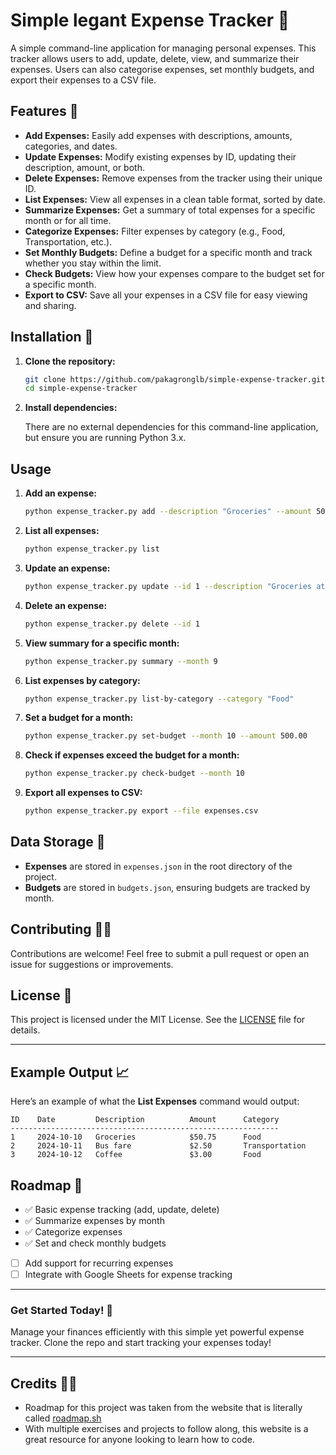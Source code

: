 # Simple legant Expense Tracker 💸

A simple command-line application for managing personal expenses. This tracker allows users to add, update, delete, view, and summarize their expenses. Users can also categorise expenses, set monthly budgets, and export their expenses to a CSV file.

## Features 📃

- **Add Expenses:** Easily add expenses with descriptions, amounts, categories, and dates.
- **Update Expenses:** Modify existing expenses by ID, updating their description, amount, or both.
- **Delete Expenses:** Remove expenses from the tracker using their unique ID.
- **List Expenses:** View all expenses in a clean table format, sorted by date.
- **Summarize Expenses:** Get a summary of total expenses for a specific month or for all time.
- **Categorize Expenses:** Filter expenses by category (e.g., Food, Transportation, etc.).
- **Set Monthly Budgets:** Define a budget for a specific month and track whether you stay within the limit.
- **Check Budgets:** View how your expenses compare to the budget set for a specific month.
- **Export to CSV:** Save all your expenses in a CSV file for easy viewing and sharing.

## Installation 📝

1. **Clone the repository:**

    ```bash
    git clone https://github.com/pakagronglb/simple-expense-tracker.git
    cd simple-expense-tracker
    ```

2. **Install dependencies:**

    There are no external dependencies for this command-line application, but ensure you are running Python 3.x.

## Usage

1. **Add an expense:**

    ```bash
    python expense_tracker.py add --description "Groceries" --amount 50.75 --category "Food"
    ```

2. **List all expenses:**

    ```bash
    python expense_tracker.py list
    ```

3. **Update an expense:**

    ```bash
    python expense_tracker.py update --id 1 --description "Groceries at Walmart" --amount 60.00
    ```

4. **Delete an expense:**

    ```bash
    python expense_tracker.py delete --id 1
    ```

5. **View summary for a specific month:**

    ```bash
    python expense_tracker.py summary --month 9
    ```

6. **List expenses by category:**

    ```bash
    python expense_tracker.py list-by-category --category "Food"
    ```

7. **Set a budget for a month:**

    ```bash
    python expense_tracker.py set-budget --month 10 --amount 500.00
    ```

8. **Check if expenses exceed the budget for a month:**

    ```bash
    python expense_tracker.py check-budget --month 10
    ```

9. **Export all expenses to CSV:**

    ```bash
    python expense_tracker.py export --file expenses.csv
    ```

## Data Storage 💼

- **Expenses** are stored in `expenses.json` in the root directory of the project.
- **Budgets** are stored in `budgets.json`, ensuring budgets are tracked by month.

## Contributing 👋🏻

Contributions are welcome! Feel free to submit a pull request or open an issue for suggestions or improvements.

## License 🔑

This project is licensed under the MIT License. See the [LICENSE](LICENSE) file for details.

---

## Example Output 📈

Here’s an example of what the **List Expenses** command would output:

```
ID    Date         Description          Amount      Category
------------------------------------------------------------
1     2024-10-10   Groceries            $50.75      Food
2     2024-10-11   Bus fare             $2.50       Transportation
3     2024-10-12   Coffee               $3.00       Food
```

## Roadmap 📌

- ✅ Basic expense tracking (add, update, delete)
- ✅ Summarize expenses by month
- ✅ Categorize expenses
- ✅ Set and check monthly budgets
- [ ] Add support for recurring expenses
- [ ] Integrate with Google Sheets for expense tracking

---

### Get Started Today! 🚀

Manage your finances efficiently with this simple yet powerful expense tracker. Clone the repo and start tracking your expenses today!

---
## Credits 🙏🏻
- Roadmap for this project was taken from the website that is literally called [roadmap.sh](https://roadmap.sh/projects/expense-tracker)
- With multiple exercises and projects to follow along, this website is a great resource for anyone looking to learn how to code.
